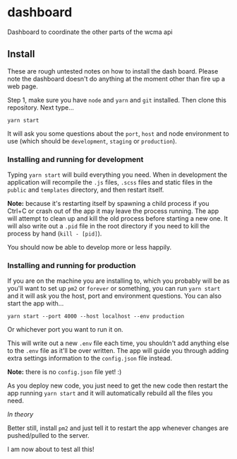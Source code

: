 # dashboard

Dashboard to coordinate the other parts of the wcma api

## Install

These are rough untested notes on how to install the dash board. Please note the dashboard doesn't do anything at the moment other than fire up a web page.

Step 1, make sure you have `node` and `yarn` and `git` installed. Then clone this repository. Next type...

`yarn start`

It will ask you some questions about the `port`, `host` and node environment to use (which should be `development`, `staging` or `production`).

### Installing and running for development

Typing `yarn start` will build everything you need. When in development the application will recompile the `.js` files, `.scss` files and static files in the `public` and `templates` directory, and then restart itself.

**Note:** because it's restarting itself by spawning a child process if you Ctrl+C or crash out of the app it may leave the process running. The app will attempt to clean up and kill the old process before starting a new one. It will also write out a `.pid` file in the root directory if you need to kill the process by hand (`kill - [pid]`).

You should now be able to develop more or less happily.

### Installing and running for production

If you are on the machine you are installing to, which you probably will be as you'll want to set up `pm2` or `forever` or something, you can run `yarn start` and it will ask you the host, port and environment questions. You can also start the app with...

`yarn start --port 4000 --host localhost --env production`

Or whichever port you want to run it on.

This will write out a new `.env` file each time, you shouldn't add anything else to the `.env` file as it'll be over written. The app will guide you through adding extra settings information to the `config.json` file instead.

**Note:** there is no `config.json` file yet! :)

As you deploy new code, you just need to get the new code then restart the app running `yarn start` and it will automatically rebuild all the files you need.

_In theory_

Better still, install `pm2` and just tell it to restart the app whenever changes are pushed/pulled to the server.

I am now about to test all this!